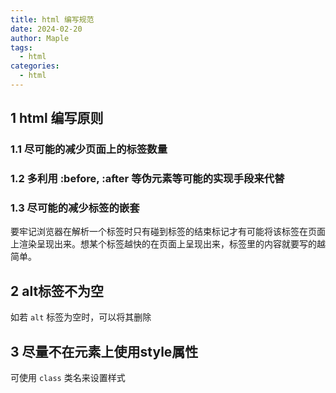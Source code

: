```yaml
---
title: html 编写规范
date: 2024-02-20
author: Maple
tags:
  - html
categories:
  - html
---
```


## 1 html 编写原则

### 1.1 尽可能的减少页面上的标签数量

### 1.2 多利用 :before, :after 等伪元素等可能的实现手段来代替

### 1.3 尽可能的减少标签的嵌套

要牢记浏览器在解析一个标签时只有碰到标签的结束标记才有可能将该标签在页面上渲染呈现出来。想某个标签越快的在页面上呈现出来，标签里的内容就要写的越简单。
<br/>

## 2 alt标签不为空
如若 `alt` 标签为空时，可以将其删除
<br/>

## 3 尽量不在元素上使用style属性
可使用 `class` 类名来设置样式